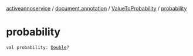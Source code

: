 [activeannoservice](../../index.md) / [document.annotation](../index.md) / [ValueToProbability](index.md) / [probability](./probability.md)

# probability

`val probability: `[`Double`](https://kotlinlang.org/api/latest/jvm/stdlib/kotlin/-double/index.html)`?`